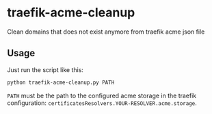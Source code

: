 # traefik-acme-cleanup
Clean domains that does not exist anymore from traefik acme json file

## Usage
Just run the script like this:
```sh
python traefik-acme-cleanup.py PATH
```

`PATH` must be the path to the configured acme storage in the traefik configuration: `certificatesResolvers.YOUR-RESOLVER.acme.storage`.